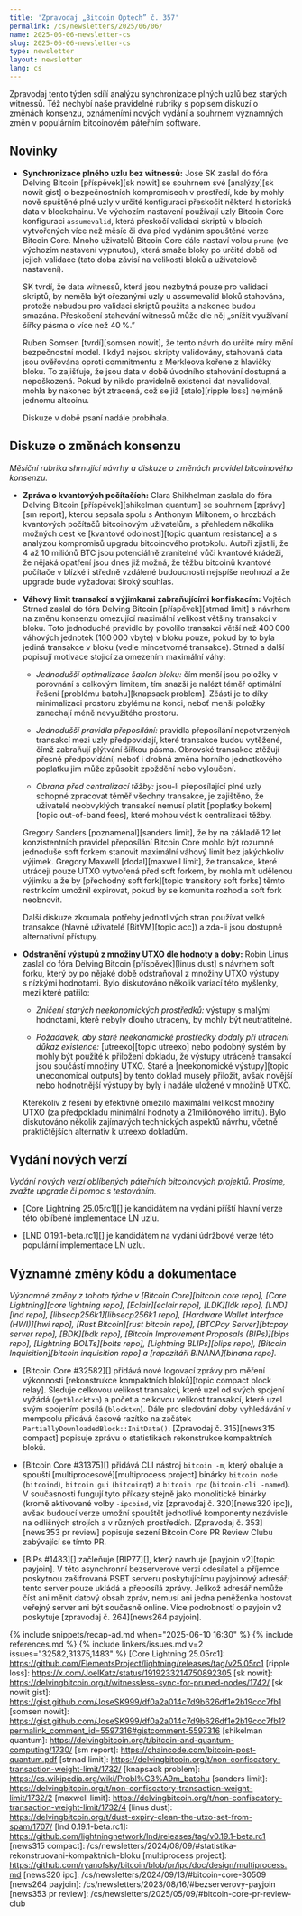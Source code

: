 ```yaml
---
title: 'Zpravodaj „Bitcoin Optech” č. 357'
permalink: /cs/newsletters/2025/06/06/
name: 2025-06-06-newsletter-cs
slug: 2025-06-06-newsletter-cs
type: newsletter
layout: newsletter
lang: cs
---
```

Zpravodaj tento týden sdílí analýzu synchronizace plných uzlů bez
starých witnessů. Též nechybí naše pravidelné rubriky s popisem
diskuzí o změnách konsenzu, oznámeními nových vydání a souhrnem
významných změn v populárním bitcoinovém páteřním software.

## Novinky

- **Synchronizace plného uzlu bez witnessů:** Jose SK zaslal do fóra
  Delving Bitcoin [příspěvek][sk nowit] se souhrnem své [analýzy][sk nowit gist]
  o bezpečnostních kompromisech v prostředí, kde by mohly nově spuštěné plné uzly
  v určité konfiguraci přeskočit některá historická data v blockchainu.
  Ve výchozím nastavení používají uzly Bitcoin Core konfiguraci `assumevalid`,
  která přeskočí validaci skriptů v blocích vytvořených více než měsíc či dva
  před vydáním spouštěné verze Bitcoin Core. Mnoho uživatelů Bitcoin Core
  dále nastaví volbu `prune` (ve výchozím nastavení vypnutou), která smaže
  bloky po určité době od jejich validace (tato doba závisí na velikosti bloků
  a uživatelově nastavení).

  SK tvrdí, že data witnessů, která jsou nezbytná pouze pro validaci skriptů,
  by neměla být ořezanými uzly u assumevalid bloků stahována, protože
  nebudou pro validaci skriptů použita a nakonec budou smazána. Přeskočení
  stahování witnessů může dle něj „snížit využívání šířky pásma o více než
  40 %.”

  Ruben Somsen [tvrdí][somsen nowit], že tento návrh do určité míry mění
  bezpečnostní model. I když nejsou skripty validovány, stahovaná data
  jsou ověřována oproti commitmentu z Merkleova kořene z hlavičky bloku.
  To zajišťuje, že jsou data v době úvodního stahování dostupná a nepoškozená.
  Pokud by nikdo pravidelně existenci dat nevalidoval, mohla by nakonec
  být ztracená, což se již [stalo][ripple loss] nejméně jednomu altcoinu.

  Diskuze v době psaní nadále probíhala.

## Diskuze o změnách konsenzu

_Měsíční rubrika shrnující návrhy a diskuze o změnách pravidel
bitcoinového konsenzu._

- **Zpráva o kvantových počítačích:** Clara Shikhelman zaslala do fóra
  Delving Bitcoin [příspěvek][shikelman quantum] se souhrnem [zprávy][sm
  report], kterou sepsala spolu s Anthonym Miltonem, o hrozbách
  kvantových počítačů bitcoinovým uživatelům, s přehledem několika možných
  cest ke [kvantové odolnosti][topic quantum resistance] a s analýzou
  kompromisů upgradu bitcoinového protokolu. Autoři zjistili, že 4 až 10 miliónů
  BTC jsou potenciálně zranitelné vůči kvantové krádeži, že nějaká opatření
  jsou dnes již možná, že těžbu bitcoinů kvantové počítače v blízké
  i středně vzdálené budoucnosti nejspíše neohrozí a že upgrade bude
  vyžadovat široký souhlas.

- **Váhový limit transakcí s výjimkami zabraňujícími konfiskacím:**
  Vojtěch Strnad zaslal do fóra Delving Bitcoin [příspěvek][strnad limit]
  s návrhem na změnu konsenzu omezující maximální velikost většiny
  transakcí v bloku. Toto jednoduché pravidlo by povolilo transakci
  větší než 400 000 váhových jednotek (100 000 vbyte) v bloku pouze,
  pokud by to byla jediná transakce v bloku (vedle mincetvorné transakce).
  Strnad a další popisují motivace stojící za omezením maximální váhy:

  - _Jednodušší optimalizace šablon bloku:_ čím menší jsou položky v porovnání
    s celkovým limitem, tím snazší je nalézt téměř optimální
    řešení [problému batohu][knapsack problem]. Zčásti je to díky minimalizaci
    prostoru zbylému na konci, neboť menší položky zanechají méně nevyužitého
    prostoru.

  - _Jednodušší pravidla přeposílání:_ pravidla přeposílání nepotvrzených
    transakcí mezi uzly předpovídají, které transakce budou vytěžené, čímž
    zabraňují plýtvání šířkou pásma. Obrovské transakce ztěžují přesné
    předpovídání, neboť i drobná změna horního jednotkového poplatku
    jim může způsobit zpoždění nebo vyloučení.

  - _Obrana před centralizací těžby:_ jsou-li přeposílající plné
    uzly schopné zpracovat téměř všechny transakce, je zajištěno,
    že uživatelé neobvyklých transakcí nemusí platit [poplatky bokem][topic
    out-of-band fees], které mohou vést k centralizaci těžby.

  Gregory Sanders [poznamenal][sanders limit], že by na základě 12 let konzistentních
  pravidel přeposílání Bitcoin Core mohlo být rozumné jednoduše soft forkem
  stanovit maximální váhový limit bez jakýchkoliv výjimek. Gregory Maxwell
  [dodal][maxwell limit], že transakce, které utrácejí pouze UTXO vytvořená
  před soft forkem, by mohla mít udělenou výjimku a že by [přechodný soft fork][topic
  transitory soft forks] těmto restrikcím umožnil expirovat, pokud
  by se komunita rozhodla soft fork neobnovit.

  Další diskuze zkoumala potřeby jednotlivých stran používat velké transakce (hlavně
  uživatelé [BitVM][topic acc]) a zda-li jsou dostupné alternativní přístupy.

- **Odstranění výstupů z množiny UTXO dle hodnoty a doby:** Robin
  Linus zaslal do fóra Delving Bitcoin [příspěvek][linus dust] s návrhem
  soft forku, který by po nějaké době odstraňoval z množiny UTXO výstupy
  s nízkými hodnotami. Bylo diskutováno několik variací této myšlenky,
  mezi které patřilo:

  - _Zničení starých neekonomických prostředků:_ výstupy s malými hodnotami,
    které nebyly dlouho utraceny, by mohly být neutratitelné.

  - _Požadavek, aby staré neekonomické prostředky dodaly při utracení důkaz existence:_
    [utreexo][topic utreexo] nebo podobný systém by mohly být použité k přiložení
    dokladu, že výstupy utrácené transakcí jsou součástí množiny UTXO.
    Staré a [neekonomické výstupy][topic uneconomical outputs] by tento doklad
    musely přiložit, avšak novější nebo hodnotnější výstupy by byly i nadále uložené
    v množině UTXO.

  Kterékoliv z řešení by efektivně omezilo maximální velikost množiny UTXO
  (za předpokladu minimální hodnoty a 21miliónového limitu). Bylo diskutováno
  několik zajímavých technických aspektů návrhu, včetně praktičtějších alternativ
  k utreexo dokladům.

## Vydání nových verzí

*Vydání nových verzí oblíbených páteřních bitcoinových projektů. Prosíme,
zvažte upgrade či pomoc s testováním.*

- [Core Lightning 25.05rc1][] je kandidátem na vydání příští hlavní verze této oblíbené
  implementace LN uzlu.

- [LND 0.19.1-beta.rc1][] je kandidátem na vydání údržbové verze této populární
  implementace LN uzlu.

## Významné změny kódu a dokumentace

_Významné změny z tohoto týdne v [Bitcoin Core][bitcoin core repo], [Core
Lightning][core lightning repo], [Eclair][eclair repo], [LDK][ldk repo],
[LND][lnd repo], [libsecp256k1][libsecp256k1 repo], [Hardware Wallet
Interface (HWI)][hwi repo], [Rust Bitcoin][rust bitcoin repo], [BTCPay
Server][btcpay server repo], [BDK][bdk repo], [Bitcoin Improvement
Proposals (BIPs)][bips repo], [Lightning BOLTs][bolts repo],
[Lightning BLIPs][blips repo], [Bitcoin Inquisition][bitcoin inquisition
repo] a [repozitáři BINANA][binana repo]._

- [Bitcoin Core #32582][] přidává nové logovací zprávy pro měření výkonnosti
  [rekonstrukce kompaktních bloků][topic compact block relay]. Sleduje celkovou
  velikost transakcí, které uzel od svých spojení vyžádá (`getblocktxn`) a počet
  a celkovou velikost transakcí, které uzel svým spojením posílá (`blocktxn`).
  Dále pro sledování doby vyhledávání v mempoolu přidává časové razítko na
  začátek `PartiallyDownloadedBlock::InitData()`. [Zpravodaj č. 315][news315 compact]
  popisuje zprávu o statistikách rekonstrukce kompaktních bloků.

- [Bitcoin Core #31375][] přidává CLI nástroj `bitcoin -m`, který obaluje a spouští
  [multiprocesové][multiprocess project] binárky `bitcoin node`
  (`bitcoind`), `bitcoin gui` (`bitcoinqt`) a `bitcoin rpc` (`bitcoin-cli
  -named`). V současnosti fungují tyto příkazy stejně jako monolitické binárky
  (kromě aktivované volby `-ipcbind`, viz [zpravodaj č. 320][news320 ipc]), avšak
  budoucí verze umožní spouštět jednotlivé komponenty nezávisle na odlišných
  strojích a v různých prostředích. [Zpravodaj č. 353][news353 pr review]
  popisuje sezení Bitcoin Core PR Review Clubu zabývající se tímto PR.

- [BIPs #1483][] začleňuje [BIP77][], který navrhuje [payjoin v2][topic payjoin].
  V této asynchronní bezserverové verzi odesílatel a příjemce poskytnou
  zašifrovaná PSBT serveru poskytujícímu payjoinový adresář; tento server
  pouze ukládá a přeposílá zprávy. Jelikož adresář nemůže číst ani měnit datový
  obsah zpráv, nemusí ani jedna peněženka hostovat veřejný server ani být současně
  online. Více podrobností o payjoin v2 poskytuje [zpravodaj č. 264][news264 payjoin].

{% include snippets/recap-ad.md when="2025-06-10 16:30" %}
{% include references.md %}
{% include linkers/issues.md v=2 issues="32582,31375,1483" %}
[Core Lightning 25.05rc1]: https://github.com/ElementsProject/lightning/releases/tag/v25.05rc1
[ripple loss]: https://x.com/JoelKatz/status/1919233214750892305
[sk nowit]: https://delvingbitcoin.org/t/witnessless-sync-for-pruned-nodes/1742/
[sk nowit gist]: https://gist.github.com/JoseSK999/df0a2a014c7d9b626df1e2b19ccc7fb1
[somsen nowit]: https://gist.github.com/JoseSK999/df0a2a014c7d9b626df1e2b19ccc7fb1?permalink_comment_id=5597316#gistcomment-5597316
[shikelman quantum]: https://delvingbitcoin.org/t/bitcoin-and-quantum-computing/1730/
[sm report]: https://chaincode.com/bitcoin-post-quantum.pdf
[strnad limit]: https://delvingbitcoin.org/t/non-confiscatory-transaction-weight-limit/1732/
[knapsack problem]: https://cs.wikipedia.org/wiki/Probl%C3%A9m_batohu
[sanders limit]: https://delvingbitcoin.org/t/non-confiscatory-transaction-weight-limit/1732/2
[maxwell limit]: https://delvingbitcoin.org/t/non-confiscatory-transaction-weight-limit/1732/4
[linus dust]: https://delvingbitcoin.org/t/dust-expiry-clean-the-utxo-set-from-spam/1707/
[lnd 0.19.1-beta.rc1]: https://github.com/lightningnetwork/lnd/releases/tag/v0.19.1-beta.rc1
[news315 compact]: /cs/newsletters/2024/08/09/#statistika-rekonstruovani-kompaktnich-bloku
[multiprocess project]: https://github.com/ryanofsky/bitcoin/blob/pr/ipc/doc/design/multiprocess.md
[news320 ipc]: /cs/newsletters/2024/09/13/#bitcoin-core-30509
[news264 payjoin]: /cs/newsletters/2023/08/16/#bezserverovy-payjoin
[news353 pr review]: /cs/newsletters/2025/05/09/#bitcoin-core-pr-review-club

